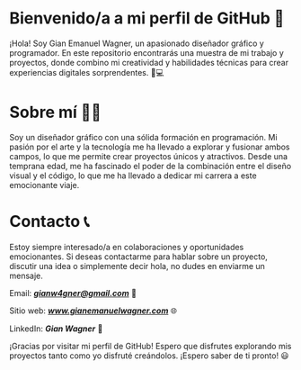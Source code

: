 # Bienvenido/a a mi perfil de GitHub 👋

¡Hola! Soy Gian Emanuel Wagner, un apasionado diseñador gráfico y programador. En este repositorio encontrarás una muestra de mi trabajo y proyectos, donde combino mi creatividad y habilidades técnicas para crear experiencias digitales sorprendentes. 🎨💻

# Sobre mí 🙋‍♂️

Soy un diseñador gráfico con una sólida formación en programación. Mi pasión por el arte y la tecnología me ha llevado a explorar y fusionar ambos campos, lo que me permite crear proyectos únicos y atractivos. Desde una temprana edad, me ha fascinado el poder de la combinación entre el diseño visual y el código, lo que me ha llevado a dedicar mi carrera a este emocionante viaje.

# Contacto 📞

Estoy siempre interesado/a en colaboraciones y oportunidades emocionantes. Si deseas contactarme para hablar sobre un proyecto, discutir una idea o simplemente decir hola, no dudes en enviarme un mensaje.

Email: __*gianw4gner@gmail.com*__ 📧

Sitio web: __*www.gianemanuelwagner.com*__ 🌐

LinkedIn: __*Gian Wagner*__ 💼


¡Gracias por visitar mi perfil de GitHub! Espero que disfrutes explorando mis proyectos tanto como yo disfruté creándolos. ¡Espero saber de ti pronto! 😃
